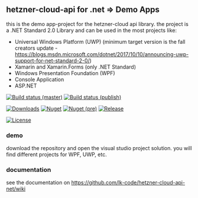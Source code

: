 ## hetzner-cloud-api for .net => Demo Apps

this is the demo app-project for the hetzner-cloud api library.
the project is a .NET Standard 2.0 Library and can be used in the most projects like:

- Universal Windows Platform (UWP) (minimum target version is the fall creators update - https://blogs.msdn.microsoft.com/dotnet/2017/10/10/announcing-uwp-support-for-net-standard-2-0/)
- Xamarin and Xamarin.Forms (only .NET Standard)
- Windows Presentation Foundation (WPF)
- Console Application
- ASP.NET

[![Build status (master)](https://img.shields.io/appveyor/ci/lk-code/hetzner-cloud-api-net/master.svg?style=flat-square&&label=master)](https://ci.appveyor.com/api/projects/status/uf1w72wk85dau7qd?svg=true)
[![Build status (publish)](https://img.shields.io/appveyor/ci/lk-code/hetzner-cloud-api-net-lnr00/publish.svg?style=flat-square&&label=publish)](https://ci.appveyor.com/api/projects/status/uf1w72wk85dau7qd?svg=true)

[![Downloads](https://img.shields.io/nuget/dt/hetznercloudapi.svg?style=flat-square)](http://www.nuget.org/packages/hetznercloudapi/)
[![Nuget](https://img.shields.io/nuget/v/hetznercloudapi.svg?style=flat-square)](http://nuget.org/packages/hetznercloudapi)
[![Nuget (pre)](https://img.shields.io/nuget/vpre/hetznercloudapi.svg?style=flat-square&label=nuget-pre)](http://nuget.org/packages/hetznercloudapi)
[![Release](https://img.shields.io/github/release/lk-code/hetzner-cloud-api-net.svg?style=flat-square&maxAge=3600)](https://github.com/lk-code/hetzner-cloud-api-net/releases/latest)

[![License](https://img.shields.io/github/license/lk-code/hetzner-cloud-api-net.svg?style=flat-square)](https://github.com/lk-code/hetzner-cloud-api-net/blob/master/LICENSE)

### demo

download the repository and open the visual studio project solution. you will find different projects for WPF, UWP, etc.

### documentation

see the documentation on https://github.com/lk-code/hetzner-cloud-api-net/wiki
